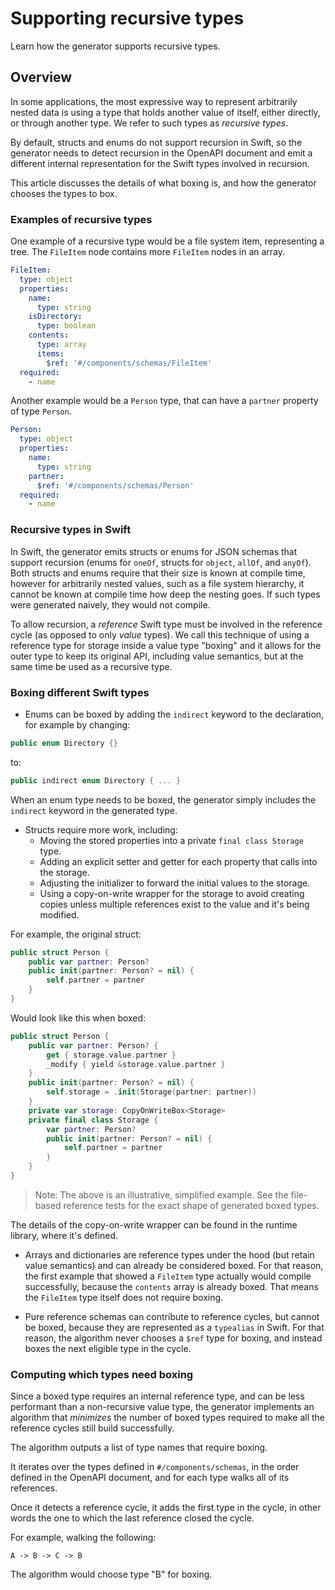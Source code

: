 # Supporting recursive types

Learn how the generator supports recursive types.

## Overview

In some applications, the most expressive way to represent arbitrarily nested data is using a type that holds another value of itself, either directly, or through another type. We refer to such types as _recursive types_.

By default, structs and enums do not support recursion in Swift, so the generator needs to detect recursion in the OpenAPI document and emit a different internal representation for the Swift types involved in recursion.

This article discusses the details of what boxing is, and how the generator chooses the types to box.

### Examples of recursive types

One example of a recursive type would be a file system item, representing a tree. The `FileItem` node contains more `FileItem` nodes in an array.

```yaml
FileItem:
  type: object
  properties:
    name:
      type: string
    isDirectory:
      type: boolean
    contents:
      type: array
      items:
        $ref: '#/components/schemas/FileItem'
  required:
    - name
```

Another example would be a `Person` type, that can have a `partner` property of type `Person`.

```yaml
Person:
  type: object
  properties:
    name:
      type: string
    partner:
      $ref: '#/components/schemas/Person'
  required:
    - name
```

### Recursive types in Swift

In Swift, the generator emits structs or enums for JSON schemas that support recursion (enums for `oneOf`, structs for `object`, `allOf`, and `anyOf`). Both structs and enums require that their size is known at compile time, however for arbitrarily nested values, such as a file system hierarchy, it cannot be known at compile time how deep the nesting goes. If such types were generated naively, they would not compile.

To allow recursion, a _reference_ Swift type must be involved in the reference cycle (as opposed to only _value_ types). We call this technique of using a reference type for storage inside a value type "boxing" and it allows for the outer type to keep its original API, including value semantics, but at the same time be used as a recursive type.

### Boxing different Swift types

- Enums can be boxed by adding the `indirect` keyword to the declaration, for example by changing:

```swift
public enum Directory {}
```

to:

```swift
public indirect enum Directory { ... }
```

When an enum type needs to be boxed, the generator simply includes the `indirect` keyword in the generated type.

- Structs require more work, including:
    - Moving the stored properties into a private `final class Storage` type.
    - Adding an explicit setter and getter for each property that calls into the storage.
    - Adjusting the initializer to forward the initial values to the storage.
    - Using a copy-on-write wrapper for the storage to avoid creating copies unless multiple references exist to the value and it's being modified.

For example, the original struct:
```swift
public struct Person {
    public var partner: Person?
    public init(partner: Person? = nil) {
        self.partner = partner
    }
}
```

Would look like this when boxed:
```swift
public struct Person {
    public var partner: Person? {
        get { storage.value.partner }
        _modify { yield &storage.value.partner }
    }
    public init(partner: Person? = nil) {
        self.storage = .init(Storage(partner: partner))
    }
    private var storage: CopyOnWriteBox<Storage>
    private final class Storage {
        var partner: Person?
        public init(partner: Person? = nil) {
            self.partner = partner
        }
    }
}
```

> Note: The above is an illustrative, simplified example. See the file-based reference tests for the exact shape of generated boxed types.

The details of the copy-on-write wrapper can be found in the runtime library, where it's defined.

- Arrays and dictionaries are reference types under the hood (but retain value semantics) and can already be considered boxed. For that reason, the first example that showed a `FileItem` type actually would compile successfully, because the `contents` array is already boxed. That means the `FileItem` type itself does not require boxing.

- Pure reference schemas can contribute to reference cycles, but cannot be boxed, because they are represented as a `typealias` in Swift. For that reason, the algorithm never chooses a `$ref` type for boxing, and instead boxes the next eligible type in the cycle.

### Computing which types need boxing

Since a boxed type requires an internal reference type, and can be less performant than a non-recursive value type, the generator implements an algorithm that _minimizes_ the number of boxed types required to make all the reference cycles still build successfully.

The algorithm outputs a list of type names that require boxing.

It iterates over the types defined in `#/components/schemas`, in the order defined in the OpenAPI document, and for each type walks all of its references.

Once it detects a reference cycle, it adds the first type in the cycle, in other words the one to which the last reference closed the cycle.

For example, walking the following:
```
A -> B -> C -> B
```

The algorithm would choose type "B" for boxing.
